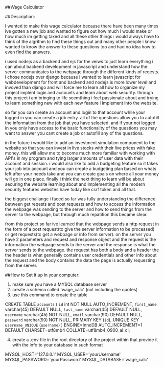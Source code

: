 ##Wage Calculator

##Description:

I wanted to make this wage calculator because there have been many times ive gotten a new job and wanted to figure out how much i would make or how much im getting taxed and all these other things i would always have to think of the algrithm to find these things out and many other people i know wanted to know the answer to these questions too and had no idea how to even find the answers.

i used nodejs as a backend and ejs for the veiws to just learn everything i can about backend development in javascript and understand how the server communicates to the webpage through the different kinds of reqests. i chose nodejs over django because i wanted to learn javascript for webdevelopment for front and backend and nodejs is more lower level and invoved than django and will force me to learn all how to organize my project implent login and accounts and learn about web security.
through this project i am bringing to life soemthing i feel passionate about and trying to learn something new with each new feature i implement into the website.

so far you can create an account and login to that account while your logged in you can create a job entry. all of the questions allow you to autofill the information from the job that you have selected.
and if your not logged in you only have access to the basic functionality of the questions you may want to answer you cant create a job or autofill any of the questions.

in the future i would like to add an investment simulation component to the website so that you can invest in live stocks with their live prices with fake money. this will allow me to become much more familiar with working with API's in my program and tying larger amounts of user data with their account and session. i would also like to add a budgeting feature so it takes your job into account and you can create a budgeting plan based on whats left after your needs take and you can create goals on where all your money will go in one place. finally i think the next thing to learn will be about securing the website learning about and implementing all the modern security features websites have today like csrf token and all that.

the biggest challange i faced so far was fully understanding the difference between get reqests and post requests and how to access the information the webpage was sending to the server and how to send things from the server to the webpage, but through much repatition this became clear.

from this project so far ive learned that the webpage sends a http request in the form of a post request(to give the server information to be processed) or get requests(to get a webpage or info from server). on the server you have 2 parameters and request and response object and the request is the information the webpage sends to the server and the response is what the server sends to the webpage. the request has both a body and a header the the header is what generally contains user credentials and other info about the request and the body contains the data the page is actually requesting from the server.



##How to Set it up in your computer:



1. make sure you have a MYSQL database server
2. create a schema called 'wage_calc' (not including the quotes)
3. use this command to create the table 

CREATE TABLE `accounts` (
  `id` int NOT NULL AUTO_INCREMENT,
  `first_name` varchar(45) DEFAULT NULL,
  `last_name` varchar(45) DEFAULT NULL,
  `username` varchar(45) NOT NULL,
  `email` varchar(90) DEFAULT NULL,
  `password` varchar(90) NOT NULL,
  PRIMARY KEY (`id`),
  UNIQUE KEY `username_UNIQUE` (`username`)
) ENGINE=InnoDB AUTO_INCREMENT=1 DEFAULT CHARSET=utf8mb4 COLLATE=utf8mb4_0900_ai_ci;


4. create a .env file in the root directory of the project within that provide it with the info to your database in such format

MYSQL_HOST='127.0.0.1'
MYSQL_USER='yourUsername'
MYSQL_PASSWORD='yourPassword'
MYSQL_DATABASE='wage_calc'



